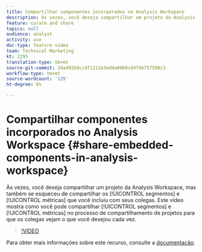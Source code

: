 ```yaml
---
title: Compartilhar componentes incorporados no Analysis Workspace
description: Às vezes, você deseja compartilhar um projeto da Analysis Workspace, mas também esqueceu de compartilhar os segmentos e as métricas que você incluiu com seus colegas. Este vídeo mostra como você pode compartilhar segmentos e métricas no processo de compartilhamento de projetos para que os colegas vejam o que você deseja cada vez.
feature: curate and share
topics: null
audience: analyst
activity: use
doc-type: feature video
team: Technical Marketing
kt: 2295
translation-type: tm+mt
source-git-commit: 24ad92b0ccdf1112e3ed4a0968cd47db757598c3
workflow-type: tm+mt
source-wordcount: '135'
ht-degree: 6%

---
```



# Compartilhar componentes incorporados no Analysis Workspace {#share-embedded-components-in-analysis-workspace}

Às vezes, você deseja compartilhar um projeto da Analysis Workspace, mas também se esqueceu de compartilhar os [!UICONTROL segmentos] e [!UICONTROL métricas] que você incluiu com seus colegas. Este vídeo mostra como você pode compartilhar [!UICONTROL segmentos] e [!UICONTROL métricas] no processo de compartilhamento de projetos para que os colegas vejam o que você desejou cada vez.

>[!VIDEO](https://video.tv.adobe.com/v/24713/?quality=12)

Para obter mais informações sobre este recurso, consulte a [documentação](https://marketing.adobe.com/resources/help/pt_BR/analytics/analysis-workspace/curate.html).
